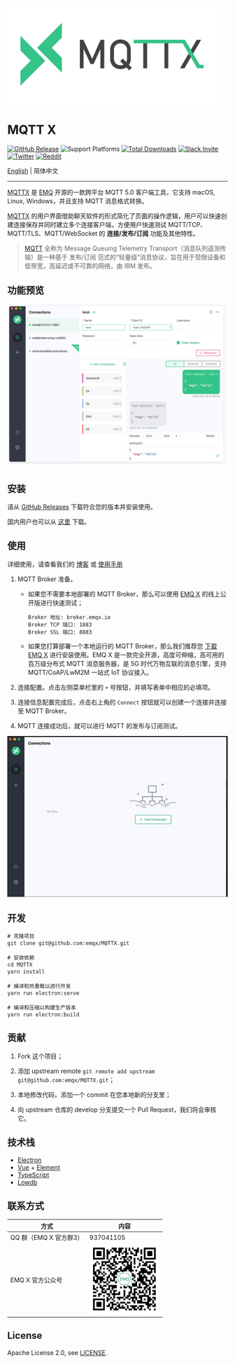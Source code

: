 <img src="./assets/mqttx-logo.png" width="480" alt="MQTTX Logo"/>

# MQTT X

[![GitHub Release](https://img.shields.io/github/release/emqx/mqttx?color=brightgreen)](https://github.com/emqx/mqttx/releases)
![Support Platforms](https://camo.githubusercontent.com/a50c47295f350646d08f2e1ccd797ceca3840e52/68747470733a2f2f696d672e736869656c64732e696f2f62616467652f706c6174666f726d2d6d61634f5325323025374325323057696e646f77732532302537432532304c696e75782d6c69676874677265792e737667)
[![Total Downloads](https://img.shields.io/github/downloads/emqx/mqttx/total.svg)](https://github.com/emqx/mqttx/releases)
[![Slack Invite](<https://slack-invite.emqx.io/badge.svg>)](https://slack-invite.emqx.io)
[![Twitter](https://img.shields.io/badge/Twitter-EMQ%20X-1DA1F2?logo=twitter)](https://twitter.com/emqtt)
[![Reddit](https://img.shields.io/badge/Reddit-EMQ%20X-orange?logo=reddit)](https://www.reddit.com/r/emqx/)

[English](./README.md) | 简体中文

---

[MQTTX](https://mqttx.app/cn) 是 [EMQ](http://emqx.io/cn) 开源的一款跨平台 MQTT 5.0 客户端工具，它支持 macOS, Linux, Windows，并且支持 MQTT 消息格式转换。

[MQTTX](https://mqttx.app/cn) 的用户界面借助聊天软件的形式简化了页面的操作逻辑，用户可以快速创建连接保存并同时建立多个连接客户端，方便用户快速测试 MQTT/TCP、MQTT/TLS、MQTT/WebSocket 的 **连接/发布/订阅** 功能及其他特性。

> [MQTT](http://mqtt.org/faq) 全称为 Message Queuing Telemetry Transport（消息队列遥测传输）是一种基于 发布/订阅 范式的“轻量级”消息协议，旨在用于受限设备和低带宽，高延迟或不可靠的网络，由 IBM 发布。

## 功能预览

![mqttx-preview](./assets/mqttx-preview.png)

## 安装

请从 [GitHub Releases](https://github.com/emqx/MQTTX/releases) 下载符合您的版本并安装使用。

国内用户也可以从 [这里](https://www.emqx.io/downloads/MQTTX/) 下载。

## 使用

详细使用，请查看我们的 [博客](https://www.emqx.io/blog/mqtt-x-guideline) 或 [使用手册](./docs/manual.md)

1. MQTT Broker 准备。

   - 如果您不需要本地部署的 MQTT Broker，那么可以使用 [EMQ X](https://github.com/emqx/emqx) 的线上公开版进行快速测试；

     ```shell
     Broker 地址: broker.emqx.io
     Broker TCP 端口: 1883
     Broker SSL 端口: 8883
     ```

   - 如果您打算部署一个本地运行的 MQTT Broker，那么我们推荐您 [下载 EMQ X](https://github.com/emqx/emqx/releases) 进行安装使用。EMQ X 是一款完全开源，高度可伸缩，高可用的百万级分布式 MQTT 消息服务器，是 5G 时代万物互联的消息引擎，支持 MQTT/CoAP/LwM2M 一站式 IoT 协议接入。

2. 连接配置。点击左侧菜单栏里的 `+` 号按钮，并填写表单中相应的必填项。

3. 连接信息配置完成后，点击右上角的 `Connect` 按钮就可以创建一个连接并连接至 MQTT Broker。

4. MQTT 连接成功后，就可以进行 MQTT 的发布与订阅测试。

![mqttx-gif](./assets/mqttx-gif.gif)

## 开发

``` shell
# 克隆项目
git clone git@github.com:emqx/MQTTX.git

# 安装依赖
cd MQTTX
yarn install

# 编译和热重载以进行开发
yarn run electron:serve

# 编译和压缩以构建生产版本
yarn run electron:build
```

## 贡献

1. Fork 这个项目；

2. 添加 upstream remote `git remote add upstream git@github.com:emqx/MQTTX.git`；

3. 本地修改代码，添加一个 commit 在您本地新的分支里；

4. 向 upstream 仓库的 develop 分支提交一个 Pull Request，我们将会审核它。

## 技术栈

- [Electron](https://electronjs.org/)
- [Vue](https://vuejs.org/) + [Element](https://element.eleme.io)
- [TypeScript](https://www.typescriptlang.org/)
- [Lowdb](https://github.com/typicode/lowdb)

## 联系方式

|  方式   | 内容  |
|  ----  | ----  |
| QQ 群（EMQ X 官方群3）| 937041105 |
| EMQ X 官方公众号 | <img src="./assets/wx_qr_code.png" width="160" width="160" alt="MQTTX Logo"/> |

## License

Apache License 2.0, see [LICENSE](https://github.com/emqx/MQTTX/blob/master/LICENSE).
